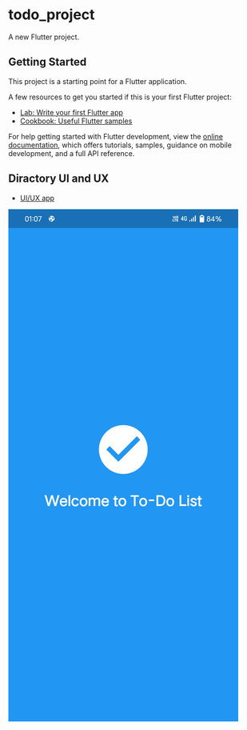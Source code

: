 # todo_project

A new Flutter project.

## Getting Started

This project is a starting point for a Flutter application.

A few resources to get you started if this is your first Flutter project:

- [Lab: Write your first Flutter app](https://docs.flutter.dev/get-started/codelab)
- [Cookbook: Useful Flutter samples](https://docs.flutter.dev/cookbook)

For help getting started with Flutter development, view the
[online documentation](https://docs.flutter.dev/), which offers tutorials,
samples, guidance on mobile development, and a full API reference.

## Diractory UI and UX

- [UI/UX app](https://github.com/mszahran/todo_project/tree/main/ui_ux_app)

![Alt text](https://github.com/mszahran/todo_project/blob/main/ui_ux_app/Screenshot_20241011_010741.jpg)

